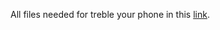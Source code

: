 All files needed for treble your phone in this [link](https://drive.filen.io/f/90ea271c-49e3-430d-a75d-23e5e7f479fd#XQsKuhXW62Ut7TEWu748Udm5kqHjLbop).